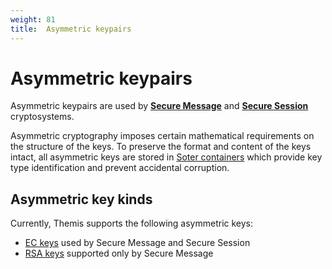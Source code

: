 ```yaml
---
weight: 81
title:  Asymmetric keypairs
---
```


# Asymmetric keypairs

Asymmetric keypairs are used by [**Secure Message**](../secure-message/)
and [**Secure Session**](../secure-session/) cryptosystems.

Asymmetric cryptography imposes certain mathematical requirements on the structure of the keys.
To preserve the format and content of the keys intact,
all asymmetric keys are stored in [Soter containers](../common/#soter-container)
which provide key type identification and prevent accidental corruption.

## Asymmetric key kinds

Currently, Themis supports the following asymmetric keys:

- [EC keys](ecc/) used by Secure Message and Secure Session
- [RSA keys](rsa/) supported only by Secure Message
